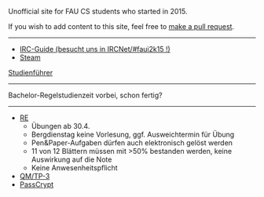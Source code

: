 Unofficial site for FAU CS students who started in 2015.

If you wish to add content to this site, feel free to [make a pull request](https://github.com/yawkat/faui2k15.de).

---

- [IRC-Guide (besucht uns in IRCNet/#faui2k15 !)](https://fsi.cs.fau.de/dw/kontakt/irc)
- [Steam](http://steamcommunity.com/groups/faui)

[Studienführer](http://www.informatik.fau.de/studium/Studienfuehrer_inf.pdf)

---

Bachelor-Regelstudienzeit vorbei, schon fertig?

---

- [RE](https://www.cs1.tf.fau.de/teaching/courses/lv_id/41390433)
  - Übungen ab 30.4.
  - Bergdienstag keine Vorlesung, ggf. Ausweichtermin für Übung
  - Pen&Paper-Aufgaben dürfen auch elektronisch gelöst werden
  - 11 von 12 Blättern müssen mit >50% bestanden werden, keine Auswirkung auf die Note
  - Keine Anwesenheitspflicht
- [QM/TP-3](https://www.studon.fau.de/crs2533037.html)
- [PassCrypt](https://www.studon.fau.de/studon/goto.php?target=crs_2501357)
